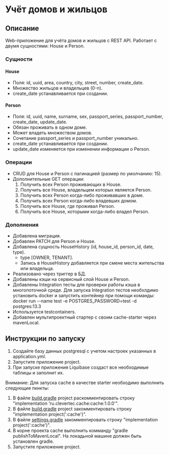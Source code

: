 # Учёт домов и жильцов

## Описание

Web-приложение для учёта домов и жильцов с REST API. Работает с двумя сущностями: House и Person.

### Сущности

#### House

- Поля: id, uuid, area, country, city, street, number, create_date.
- Множество жильцов и владельцев (0-n).
- create_date устанавливается при создании.

#### Person

- Поля: id, uuid, name, surname, sex, passport_series, passport_number, create_date, update_date.
- Обязан проживать в одном доме.
- Может владеть множеством домов.
- Сочетание passport_series и passport_number уникально.
- create_date устанавливается при создании.
- update_date изменяется при изменении информации о Person.

### Операции

- CRUD для House и Person с пагинацией (размер по умолчанию: 15).
- Дополнительные GET операции:
    1. Получить всех Person проживающих в House.
    2. Получить все House, владельцем которых является Person.
    3. Получить всех Person когда-либо проживавших в доме.
    4. Получить всех Person когда-либо владевших домом.
    5. Получить все House, где проживал Person.
    6. Получить все House, которыми когда-либо владел Person.

### Дополнения

- Добавлена миграция.
- Добавлен PATCH для Person и House.
- Добавлена сущность HouseHistory (id, house_id, person_id, date, type).
    - type [OWNER, TENANT].
    - Запись в HouseHistory добавляется при смене места жительства или владельца.
- Реализовано через триггер в БД.
- Добавлены кэши на сервисный слой House и Person.
- Добавлены Integration тесты для проверки работы кэша в многопоточной среде.
Для запуска Integration тестов необхлдимо установить docker и запустить контейнер при помощи команды:
  docker run --name test -e POSTGRES_PASSWORD=test -d postgres:13.3
- Используется testcontainers.
- Добавлен мультипроектный стартер с своим cache-starter через mavenLocal.

## Инструкции по запуску

1. Создайте базу данных postgresql c учетом настроек указанных в application.yml.
2. Запустите приложение project.
3. При запуске приложения Liquibase создаст все необходимые таблицы и заполнит их.

Внимание: Для запуска cache в качестве starter необходимо выполнить следующие пкнкты:
1. В файле [build.gradle](project%2Fbuild.gradle) project раскомментировать строку "implementation 'ru.clevertec.cache:cache:1.0.0'".
2. В файле [build.gradle](project%2Fbuild.gradle) project закомментировать строку "implementation project(':cache')".
3. В файле [settings.gradle](settings.gradle)  закомментировать строку "implementation project(':cache')".
4. В корне проекта cache выполнить комманду "gradle publishToMavenLocal". На локадьной машине должен быть установлен gradle.
5. Запустите приложение project.